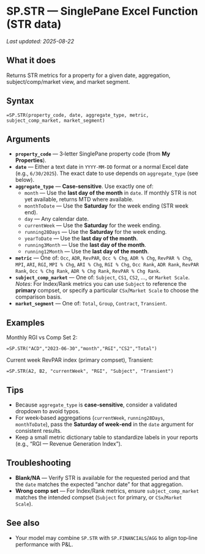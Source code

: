 # SP.STR — SinglePane Excel Function (STR data)
_Last updated: 2025-08-22_

## What it does
Returns STR metrics for a property for a given date, aggregation, subject/comp/market view, and market segment.

## Syntax
```excel
=SP.STR(property_code, date, aggregate_type, metric, subject_comp_market, market_segment)
```

## Arguments
- **`property_code`** — 3‑letter SinglePane property code (from **My Properties**).
- **`date`** — Either a text date in `YYYY-MM-DD` format or a normal Excel date (e.g., `6/30/2025`). The exact date to use depends on `aggregate_type` (see below).
- **`aggregate_type`** — **Case‑sensitive**. Use exactly one of:
  - `month` — Use the **last day of the month** in `date`. If monthly STR is not yet available, returns MTD where available.
  - `monthToDate` — Use the **Saturday** for the week ending (STR week end).
  - `day` — Any calendar date.
  - `currentWeek` — Use the **Saturday** for the week ending.
  - `running28Days` — Use the **Saturday** for the week ending.
  - `yearToDate` — Use the **last day of the month**.
  - `running3Month` — Use the **last day of the month**.
  - `running12Month` — Use the **last day of the month**.
- **`metric`** — One of: `Occ`, `ADR`, `RevPAR`, `Occ % Chg`, `ADR % Chg`, `RevPAR % Chg`, `MPI`, `ARI`, `RGI`, `MPI % Chg`, `ARI % Chg`, `RGI % Chg`, `Occ Rank`, `ADR Rank`, `RevPAR Rank`, `Occ % Chg Rank`, `ADR % Chg Rank`, `RevPAR % Chg Rank`.
- **`subject_comp_market`** — One of: `Subject`, `CS1`, `CS2`, …, or `Market Scale`.  
  _Notes_: For Index/Rank metrics you can use `Subject` to reference the **primary** compset, or specify a particular `CSx`/`Market Scale` to choose the comparison basis.
- **`market_segment`** — One of: `Total`, `Group`, `Contract`, `Transient`.

## Examples
Monthly RGI vs Comp Set 2:
```excel
=SP.STR("ACD","2023-06-30","month","RGI","CS2","Total")
```

Current week RevPAR index (primary compset), Transient:
```excel
=SP.STR(A2, B2, "currentWeek", "RGI", "Subject", "Transient")
```

## Tips
- Because `aggregate_type` is **case‑sensitive**, consider a validated dropdown to avoid typos.
- For week‑based aggregations (`currentWeek`, `running28Days`, `monthToDate`), pass the **Saturday of week‑end** in the `date` argument for consistent results.
- Keep a small metric dictionary table to standardize labels in your reports (e.g., “RGI — Revenue Generation Index”).

## Troubleshooting
- **Blank/NA** — Verify STR is available for the requested period and that the `date` matches the expected “anchor date” for that aggregation.
- **Wrong comp set** — For Index/Rank metrics, ensure `subject_comp_market` matches the intended compset (`Subject` for primary, or `CSx`/`Market Scale`).

## See also
- Your model may combine `SP.STR` with `SP.FINANCIALS`/`AGG` to align top‑line performance with P&L.
